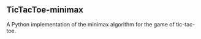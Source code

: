 ## TicTacToe-minimax

A Python implementation of the minimax algorithm for the game of tic-tac-toe.
